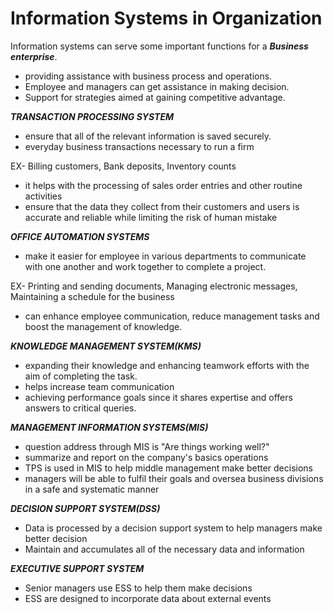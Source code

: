 
# Information Systems in Organization

Information systems can serve some important functions for a  ***Business enterprise***.

- providing assistance with business process and operations.
- Employee and managers can get assistance in making decision.
- Support for strategies aimed at gaining competitive advantage.  


***TRANSACTION PROCESSING SYSTEM***

 - ensure that all of the relevant information is saved securely. 
 - everyday business transactions necessary to run a firm 

EX- Billing customers, Bank deposits, Inventory counts 

- it helps with the processing of sales order entries and other routine activities
- ensure that the data they collect from their customers and users is accurate and reliable while limiting the risk of human mistake


***OFFICE AUTOMATION SYSTEMS***

- make it easier for employee in various departments to communicate with one another and work together to complete a project.

EX- Printing and sending documents, Managing electronic messages, Maintaining a schedule for the business

- can enhance employee communication, reduce management tasks and boost the management of knowledge.


***KNOWLEDGE MANAGEMENT SYSTEM(KMS)***

- expanding their knowledge and enhancing teamwork efforts with the aim of completing the task.
- helps increase team communication
- achieving performance goals since it shares expertise and offers answers to critical queries.


***MANAGEMENT INFORMATION SYSTEMS(MIS)***

- question address through MIS is "Are things working well?"
- summarize and report  on the company's basics operations
- TPS is used in MIS to help middle management make better decisions
- managers will be able to fulfil their goals and oversea business divisions in a safe and systematic manner


***DECISION SUPPORT SYSTEM(DSS)***

- Data is processed by a decision support system to help managers make better decision
- Maintain and accumulates all of the necessary data and information


***EXECUTIVE SUPPORT SYSTEM***

- Senior managers use ESS to help them make decisions
- ESS are designed to incorporate data about external events 